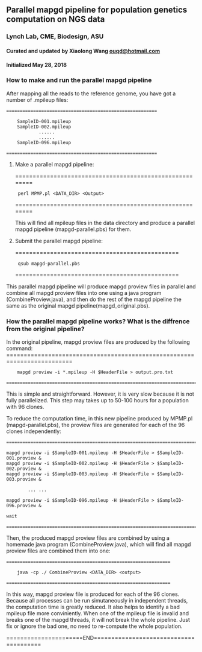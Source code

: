 ## Parallel mapgd pipeline for population genetics computation on NGS data
### Lynch Lab, CME, Biodesign, ASU 
#### Curated and updated by Xiaolong Wang <ouqd@hotmail.com>
#### Initialized May 28, 2018

		
### How to make and run the parallel mapgd pipeline  
			
		
After mapping all the reads to the reference genome, you have got a number of .mpileup files: 

	========================================================
	
		SampleID-001.mpileup
		SampleID-002.mpileup
				......
				......
		SampleID-096.mpileup
		
	========================================================

1. Make a parallel mapgd pipeline: 

	========================================================
	
		perl MPMP.pl <DATA_DIR> <Output>
		
	========================================================
	
	This will find all mpileup files in the data directory and produce a parallel mapgd pipeline (mapgd-parallel.pbs) for them.

2. Submit the parallel mapgd pipeline:

	===============================================

		qsub mapgd-parallel.pbs
		
	===============================================
	
This parallel mapgd pipeline will produce mapgd proview files in parallel and combine all mapgd proview files into one using a java program (CombineProview.java), and then do the rest of the mapgd pipeline the same as the original mapgd pipeline(mapgd_original.pbs).

### How  the parallel mapgd pipeline works? What is the diffrence from the original pipeline?

In the original pipeline, mapgd proview files are produced by the following command:
	=========================================================================
 
		mapgd proview -i *.mpileup -H $HeaderFile > output.pro.txt 
		
 	=========================================================================

This is simple and straightforward. However, it is very slow because it is not fully parallelized. This step may takes up to 50-100 hours for a population with 96 clones. 

To reduce the computation time, in this new pipeline produced by MPMP.pl (mapgd-parallel.pbs), the proview files are generated for each of the 96 clones independently:
 
	========================================================================
	
	mapgd proview -i $SampleID-001.mpileup -H $HeaderFile > $SampleID-001.proview &
	mapgd proview -i $SampleID-002.mpileup -H $HeaderFile > $SampleID-002.proview &
	mapgd proview -i $SampleID-003.mpileup -H $HeaderFile > $SampleID-003.proview &
	
			... ...
			
	mapgd proview -i $SampleID-096.mpileup -H $HeaderFile > $SampleID-096.proview &
	
	wait
	
	========================================================================

Then, the produced mapgd proview files are combined by using a homemade java program (CombineProview.java), which will find all mapgd proview files are combined them into one:

	=============================================================
	
		java -cp ./ CombineProview <DATA_DIR> <output>
		
	=============================================================
	
In this way, mapgd proview file is produced for each of the 96 clones. Because all processes can be run simutaneously in independent threads, the computation time is greatly reduced. It also helps to identify a bad mpileup file more conviniently. When one of the mpileup file is invalid and breaks one of the mapgd threads, it will not break the whole pipeline. Just fix or ignore the bad one, no need to re-compute the whole population.
	
======================END=======================================
